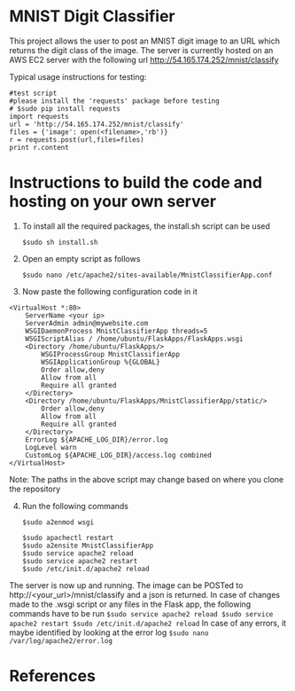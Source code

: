 # MNIST Digit Classifier

This project allows the user to post an MNIST digit image to an URL which returns the digit class of the image. The server is currently hosted on an AWS EC2 server with the following url 
http://54.165.174.252/mnist/classify

Typical usage instructions for testing:

    #test script
    #please install the 'requests' package before testing
    # $sudo pip install requests 
    import requests
    url = 'http://54.165.174.252/mnist/classify'
    files = {'image': open(<filename>,'rb')}
    r = requests.post(url,files=files)
    print r.content
 
# Instructions to build the code and hosting on your own server

1. To install all the required packages, the install.sh script can be used <br />
   ```
   $sudo sh install.sh
   ```
2. Open an empty script as follows <br />
   ```
   $sudo nano /etc/apache2/sites-available/MnistClassifierApp.conf
   ```
3. Now paste the following configuration code in it

```
<VirtualHost *:80>
    ServerName <your ip>
    ServerAdmin admin@mywebsite.com
    WSGIDaemonProcess MnistClassifierApp threads=5
    WSGIScriptAlias / /home/ubuntu/FlaskApps/FlaskApps.wsgi
    <Directory /home/ubuntu/FlaskApps/>
        WSGIProcessGroup MnistClassifierApp
        WSGIApplicationGroup %{GLOBAL}
        Order allow,deny
        Allow from all
        Require all granted
    </Directory>
    <Directory /home/ubuntu/FlaskApps/MnistClassifierApp/static/>
        Order allow,deny
        Allow from all
        Require all granted
    </Directory>
    ErrorLog ${APACHE_LOG_DIR}/error.log
    LogLevel warn
    CustomLog ${APACHE_LOG_DIR}/access.log combined
</VirtualHost>
```
Note: The paths in the above script may change based on where you clone the repository   

4. Run the following commands <br />

    ```
    $sudo a2enmod wsgi 
    
    $sudo apachectl restart
    $sudo a2ensite MnistClassifierApp
    $sudo service apache2 reload
    $sudo service apache2 restart
    $sudo /etc/init.d/apache2 reload
    ```
The server is now up and running. The image can be POSTed to http://<your_url>/mnist/classify and a json is returned. In case of changes made to the .wsgi script or any files in the Flask app, the following commands have to be run
    ```
    $sudo service apache2 reload
    $sudo service apache2 restart
    $sudo /etc/init.d/apache2 reload
    ```
In case of any errors, it maybe identified by looking at the error log
    ```
    $sudo nano /var/log/apache2/error.log
    ```

# References


